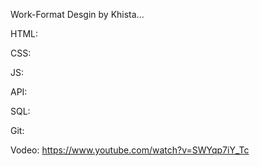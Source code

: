 Work-Format Desgin by Khista...

HTML:

CSS:

JS:

API:

SQL:


Git:

Vodeo: https://www.youtube.com/watch?v=SWYqp7iY_Tc
